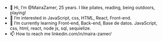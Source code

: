 - 👋 Hi, I’m @MairaZamer, 25 years. I like pilates, reading, being outdoors, playing!
- 👀 I’m interested in JavaScript, css, HTML, React, Front-end.
- 🌱 I’m currently learning Front-end, Back-end, Base de datos. JavaScript, css, html, react, node js, sql, sequielize.
- 📫 How to reach me linkedin.com/in/maira-zamer/

<!---
MairaZamer/MairaZamer is a ✨ special ✨ repository because its `README.md` (this file) appears on your GitHub profile.
You can click the Preview link to take a look at your changes.
--->
